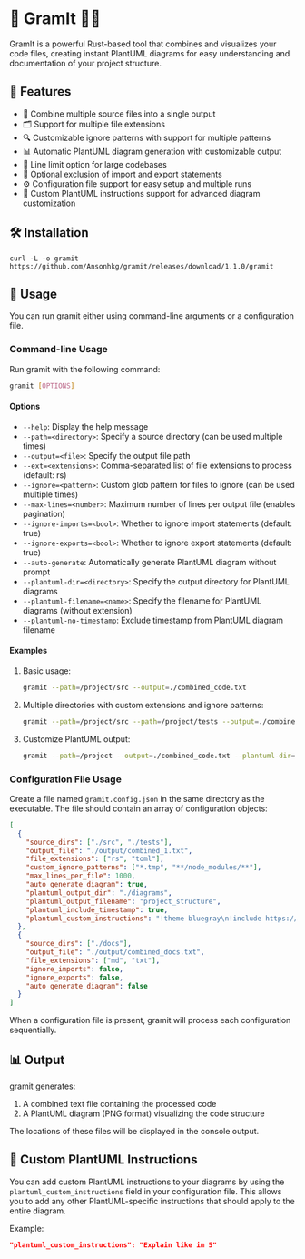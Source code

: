 # 🚀 GramIt 📸📝

GramIt is a powerful Rust-based tool that combines and visualizes your code files, creating instant PlantUML diagrams for easy understanding and documentation of your project structure.

## 🌟 Features

- 📁 Combine multiple source files into a single output
- 🗂️ Support for multiple file extensions
- 🔍 Customizable ignore patterns with support for multiple patterns
- 📊 Automatic PlantUML diagram generation with customizable output
- 📏 Line limit option for large codebases
- 🚫 Optional exclusion of import and export statements
- ⚙️ Configuration file support for easy setup and multiple runs
- 🎨 Custom PlantUML instructions support for advanced diagram customization

## 🛠 Installation

```
curl -L -o gramit https://github.com/Ansonhkg/gramit/releases/download/1.1.0/gramit
```

## 🚀 Usage

You can run gramit either using command-line arguments or a configuration file.

### Command-line Usage

Run gramit with the following command:

```bash
gramit [OPTIONS]
```

#### Options

- `--help`: Display the help message
- `--path=<directory>`: Specify a source directory (can be used multiple times)
- `--output=<file>`: Specify the output file path
- `--ext=<extensions>`: Comma-separated list of file extensions to process (default: rs)
- `--ignore=<pattern>`: Custom glob pattern for files to ignore (can be used multiple times)
- `--max-lines=<number>`: Maximum number of lines per output file (enables pagination)
- `--ignore-imports=<bool>`: Whether to ignore import statements (default: true)
- `--ignore-exports=<bool>`: Whether to ignore export statements (default: true)
- `--auto-generate`: Automatically generate PlantUML diagram without prompt
- `--plantuml-dir=<directory>`: Specify the output directory for PlantUML diagrams
- `--plantuml-filename=<name>`: Specify the filename for PlantUML diagrams (without extension)
- `--plantuml-no-timestamp`: Exclude timestamp from PlantUML diagram filename

#### Examples

1. Basic usage:

   ```bash
   gramit --path=/project/src --output=./combined_code.txt
   ```

2. Multiple directories with custom extensions and ignore patterns:

   ```bash
   gramit --path=/project/src --path=/project/tests --output=./combined.rs --ext=rs,py --ignore=*.tmp --ignore=**/node_modules/**
   ```

3. Customize PlantUML output:
   ```bash
   gramit --path=/project --output=./combined_code.txt --plantuml-dir=./diagrams --plantuml-filename=project_structure --plantuml-no-timestamp
   ```

### Configuration File Usage

Create a file named `gramit.config.json` in the same directory as the executable. The file should contain an array of configuration objects:

```json
[
  {
    "source_dirs": ["./src", "./tests"],
    "output_file": "./output/combined_1.txt",
    "file_extensions": ["rs", "toml"],
    "custom_ignore_patterns": ["*.tmp", "**/node_modules/**"],
    "max_lines_per_file": 1000,
    "auto_generate_diagram": true,
    "plantuml_output_dir": "./diagrams",
    "plantuml_output_filename": "project_structure",
    "plantuml_include_timestamp": true,
    "plantuml_custom_instructions": "!theme bluegray\n!include https://raw.githubusercontent.com/plantuml-stdlib/C4-PlantUML/master/C4_Context.puml"
  },
  {
    "source_dirs": ["./docs"],
    "output_file": "./output/combined_docs.txt",
    "file_extensions": ["md", "txt"],
    "ignore_imports": false,
    "ignore_exports": false,
    "auto_generate_diagram": false
  }
]
```

When a configuration file is present, gramit will process each configuration sequentially.

## 📊 Output

gramit generates:

1. A combined text file containing the processed code
2. A PlantUML diagram (PNG format) visualizing the code structure

The locations of these files will be displayed in the console output.

## 🎨 Custom PlantUML Instructions

You can add custom PlantUML instructions to your diagrams by using the `plantuml_custom_instructions` field in your configuration file. This allows you to add any other PlantUML-specific instructions that should apply to the entire diagram.

Example:

```json
"plantuml_custom_instructions": "Explain like im 5"
```
